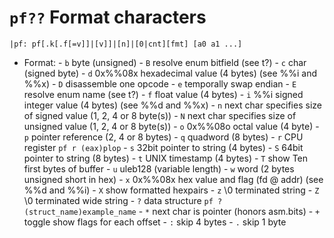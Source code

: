 <!-- TITLE: pf Format Characters -->

#  **`pf??`** Format characters


```text
|pf: pf[.k[.f[=v]]|[v]]|[n]|[0|cnt][fmt] [a0 a1 ...]
```

- Format: 
		- `b` byte (unsigned)
		- `B` resolve enum bitfield (see t?)
		- `c` char (signed byte)
		- `d` 0x%%08x hexadecimal value (4 bytes) (see %%i and %%x)
		- `D` disassemble one opcode
		- `e` temporally swap endian
		- `E` resolve enum name (see t?)
		- `f` float value (4 bytes)
		- `i` %%i signed integer value (4 bytes) (see %%d and %%x)
		- `n` next char specifies size of signed value (1, 2, 4 or 8 byte(s))
		- `N` next char specifies size of unsigned value (1, 2, 4 or 8 byte(s))
		- `o` 0x%%08o octal value (4 byte)
		- `p` pointer reference (2, 4 or 8 bytes)
		- `q` quadword (8 bytes)
		- `r` CPU register `pf r (eax)plop`
		- `s` 32bit pointer to string (4 bytes)
		- `S` 64bit pointer to string (8 bytes)
		- `t` UNIX timestamp (4 bytes)
		- `T` show Ten first bytes of buffer
		- `u` uleb128 (variable length)
		- `w` word (2 bytes unsigned short in hex)
		- `x` 0x%%08x hex value and flag (fd @ addr) (see %%d and %%i)
		- `X` show formatted hexpairs
		- `z` \0 terminated string
		- `Z` \0 terminated wide string
		- `?` data structure `pf ? (struct_name)example_name`
		- `*` next char is pointer (honors asm.bits)
		- `+` toggle show flags for each offset
		- `:` skip 4 bytes
		- `.` skip 1 byte